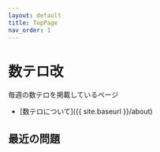 ```yaml
---
layout: default
title: TopPage
nav_order: 1
---
```



# 数テロ改

毎週の数テロを掲載しているページ

- [数テロについて]({{ site.baseurl }}/about)

## 最近の問題